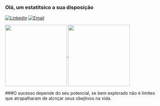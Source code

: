 ### Olá, um estatítsico a sua disposição

[![Linkedin](https://img.shields.io/badge/LinkedIn-0077B5?style=for-the-badge&logo=linkedin&logoColor=white)](https://www.linkedin.com/in/fabiano-florentino-dos-santos-197a82207/)
[![Email](https://img.shields.io/badge/Gmail-D14836?style=for-the-badge&logo=gmail&logoColor=white)](fabiano.santos@aluno.uepb.edu.br)

<a href="https://github.com/anuraghazra/github-readme-stats">
  <img height=200 align="center" src="https://github-readme-stats.vercel.app/api?username=Fabiano01EST" />
</a>
<a href="https://github.com/anuraghazra/convoychat">
  <img height=200 align="center" src="https://github-readme-stats.vercel.app/api/top-langs?username=Fabiano01EST&layout=compact&langs_count=8&card_width=320" />
</a>

###O sucesso depende do seu potencial, se bem explorado não é limites que atrapalharam de alcnçar seus obejtivos na vida.
